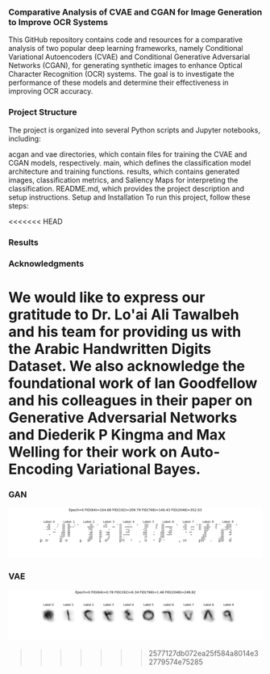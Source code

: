 ### Comparative Analysis of CVAE and CGAN for Image Generation to Improve OCR Systems
This GitHub repository contains code and resources for a comparative analysis of two popular deep learning frameworks, namely Conditional Variational Autoencoders (CVAE) and Conditional Generative Adversarial Networks (CGAN), for generating synthetic images to enhance Optical Character Recognition (OCR) systems. The goal is to investigate the performance of these models and determine their effectiveness in improving OCR accuracy.

### Project Structure
The project is organized into several Python scripts and Jupyter notebooks, including:

acgan and vae directories, which contain files for training the CVAE and CGAN models, respectively.
main, which defines the classification model architecture and training functions.
results, which contains generated images, classification metrics, and Saliency Maps for interpreting the classification.
README.md, which provides the project description and setup instructions.
Setup and Installation
To run this project, follow these steps:


<<<<<<< HEAD
### Results


### Acknowledgments
We would like to express our gratitude to Dr. Lo'ai Ali Tawalbeh and his team for providing us with the Arabic Handwritten Digits Dataset. We also acknowledge the foundational work of Ian Goodfellow and his colleagues in their paper on Generative Adversarial Networks and Diederik P Kingma and Max Welling for their work on Auto-Encoding Variational Bayes.
=======
### GAN
![GAN](https://github.com/memari-majid/image_generation/blob/master/acgan/figs/animation.gif)
### VAE
![VAE](https://github.com/memari-majid/image_generation/blob/master/cvae/figs/animation.gif)

>>>>>>> 2577127db072ea25f584a8014e32779574e75285
